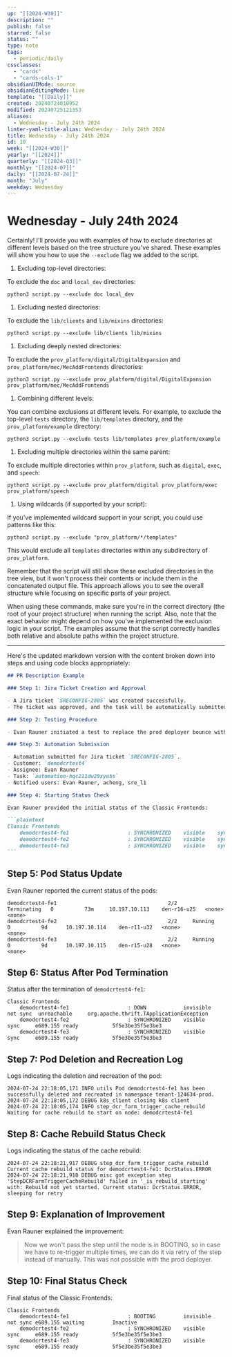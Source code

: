 ```yaml
---
up: "[[2024-W30]]"
description: ""
publish: false
starred: false
status: ""
type: note
tags:
  - periodic/daily
cssclasses:
  - "cards"
  - "cards-cols-1"
obsidianUIMode: source
obsidianEditingMode: live
template: "[[Daily]]"
created: 20240724010952
modified: 20240725121353
aliases:
  - Wednesday - July 24th 2024
linter-yaml-title-alias: Wednesday - July 24th 2024
title: Wednesday - July 24th 2024
id: 10
week: "[[2024-W30]]"
yearly: "[[2024]]"
quarterly: "[[2024-Q3]]"
monthly: "[[2024-07]]"
daily: "[[2024-07-24]]"
month: "July"
weekday: Wednesday
---
```


# Wednesday - July 24th 2024

Certainly! I'll provide you with examples of how to exclude directories at different levels based on the tree structure you've shared. These examples will show you how to use the `--exclude` flag we added to the script.

1. Excluding top-level directories:

To exclude the `doc` and `local_dev` directories:

```
python3 script.py --exclude doc local_dev
```

1. Excluding nested directories:

To exclude the `lib/clients` and `lib/mixins` directories:

```
python3 script.py --exclude lib/clients lib/mixins
```

1. Excluding deeply nested directories:

To exclude the `prov_platform/digital/DigitalExpansion` and `prov_platform/mec/MecAddFrontends` directories:

```
python3 script.py --exclude prov_platform/digital/DigitalExpansion prov_platform/mec/MecAddFrontends
```

1. Combining different levels:

You can combine exclusions at different levels. For example, to exclude the top-level `tests` directory, the `lib/templates` directory, and the `prov_platform/example` directory:

```
python3 script.py --exclude tests lib/templates prov_platform/example
```

1. Excluding multiple directories within the same parent:

To exclude multiple directories within `prov_platform`, such as `digital`, `exec`, and `speech`:

```
python3 script.py --exclude prov_platform/digital prov_platform/exec prov_platform/speech
```

1. Using wildcards (if supported by your script):

If you've implemented wildcard support in your script, you could use patterns like this:

```
python3 script.py --exclude "prov_platform/*/templates"
```

This would exclude all `templates` directories within any subdirectory of `prov_platform`.

Remember that the script will still show these excluded directories in the tree view, but it won't process their contents or include them in the concatenated output file. This approach allows you to see the overall structure while focusing on specific parts of your project.

When using these commands, make sure you're in the correct directory (the root of your project structure) when running the script. Also, note that the exact behavior might depend on how you've implemented the exclusion logic in your script. The examples assume that the script correctly handles both relative and absolute paths within the project structure.

---

Here's the updated markdown version with the content broken down into steps and using code blocks appropriately:

````markdown
## PR Description Example

### Step 1: Jira Ticket Creation and Approval

- A Jira ticket `SRECONFIG-2805` was created successfully.
- The ticket was approved, and the task will be automatically submitted shortly.

### Step 2: Testing Procedure

- Evan Rauner initiated a test to replace the prod deployer bounce with a regular delete pod and wait until BOOTING.

### Step 3: Automation Submission

- Automation submitted for Jira ticket `SRECONFIG-2805`.
- Customer: `demodcrtest4`
- Assignee: Evan Rauner
- Task: `automation-hqc211dw29xyubs`
- Notified users: Evan Rauner, acheng, sre_l1

### Step 4: Starting Status Check

Evan Rauner provided the initial status of the Classic Frontends:

```plaintext
Classic Frontends
    demodcrtest4-fe1                   : SYNCHRONIZED    visible    sync     e689.155 ready           5f5e3be35f5e3be3
    demodcrtest4-fe2                   : SYNCHRONIZED    visible    sync     e689.155 ready           5f5e3be35f5e3be3
    demodcrtest4-fe3                   : SYNCHRONIZED    visible    sync     e689.155 ready           5f5e3be35f5e3be3
```
````

## Step 5: Pod Status Update

Evan Rauner reported the current status of the pods:

```plaintext
demodcrtest4-fe1                                    2/2     Terminating   0          73m     10.197.10.113    den-r16-u25   <none>           <none>
demodcrtest4-fe2                                    2/2     Running       0          9d      10.197.10.114    den-r11-u32   <none>           <none>
demodcrtest4-fe3                                    2/2     Running       0          9d      10.197.10.115    den-r15-u28   <none>           <none>
```

## Step 6: Status After Pod Termination

Status after the termination of `demodcrtest4-fe1`:

```plaintext
Classic Frontends
    demodcrtest4-fe1                   : DOWN            invisible  not sync  unreachable     org.apache.thrift.TApplicationException
    demodcrtest4-fe2                   : SYNCHRONIZED    visible    sync     e689.155 ready           5f5e3be35f5e3be3
    demodcrtest4-fe3                   : SYNCHRONIZED    visible    sync     e689.155 ready           5f5e3be35f5e3be3
```

## Step 7: Pod Deletion and Recreation Log

Logs indicating the deletion and recreation of the pod:

```plaintext
2024-07-24 22:18:05,171 INFO utils Pod demodcrtest4-fe1 has been successfully deleted and recreated in namespace tenant-124634-prod.
2024-07-24 22:18:05,172 DEBUG k8s_client closing k8s client
2024-07-24 22:18:05,174 INFO step_dcr_farm_trigger_cache_rebuild Waiting for cache rebuild to start on node: demodcrtest4-fe1
```

## Step 8: Cache Rebuild Status Check

Logs indicating the status of the cache rebuild:

```plaintext
2024-07-24 22:18:21,917 DEBUG step_dcr_farm_trigger_cache_rebuild Current cache rebuild status for demodcrtest4-fe1: DcrStatus.ERROR
2024-07-24 22:18:21,918 DEBUG misc got exception step 'StepDCRFarmTriggerCacheRebuild' failed in '_is_rebuild_starting' with: Rebuild not yet started. Current status: DcrStatus.ERROR, sleeping for retry
```

## Step 9: Explanation of Improvement

Evan Rauner explained the improvement:

> Now we won't pass the step until the node is in BOOTING, so in case we have to re-trigger multiple times, we can do it via retry of the step instead of manually. This was not possible with the prod deployer.

## Step 10: Final Status Check

Final status of the Classic Frontends:

```plaintext
Classic Frontends
    demodcrtest4-fe1                   : BOOTING         invisible  not sync e689.155 waiting         Inactive
    demodcrtest4-fe2                   : SYNCHRONIZED    visible    sync     e689.155 ready           5f5e3be35f5e3be3
    demodcrtest4-fe3                   : SYNCHRONIZED    visible    sync     e689.155 ready           5f5e3be35f5e3be3
```

```

```
